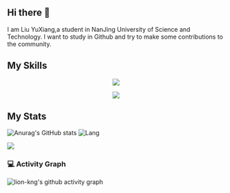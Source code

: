 ## Hi there 👋
I am Liu YuXiang,a student in NanJing University of Science and Technology. I want to study in Github and try to make some contributions to the community.
## My Skills
<p align="center">
  <a href="https://skillicons.dev" id="MySkills">
    <img src="https://skillicons.dev/icons?i=c,cpp,java,kotlin,html,css,js,git,linux,windows" />
  </a>
</p>
<p align="center">
  <a href="https://skillicons.dev" id="MySkills">
    <img src="https://skillicons.dev/icons?i=clion,idea,androidstudio,qt,visualstudio,vscode,matlab,gradle,maven,mysql"/>
  </a>
</p>

<!--
**lion-kng/lion-kng** is a ✨ _special_ ✨ repository because its `README.md` (this file) appears on your GitHub profile.

Here are some ideas to get you started:

- 🔭 I’m currently working on ...
- 🌱 I’m currently learning ...
- 👯 I’m looking to collaborate on ...
- 🤔 I’m looking for help with ...
- 💬 Ask me about ...
- 📫 How to reach me: ...
- 😄 Pronouns: ...
- ⚡ Fun fact: ...
-->

## My Stats
![Anurag's GitHub stats](https://github-readme-stats.vercel.app/api?username=lion-kng)  ![Lang](https://github-readme-stats.vercel.app/api/top-langs/?username=lion-kng&hide=ipynb,html&layout=compact)

![](https://github-profile-trophy.vercel.app/?username=lion-kng&theme=buefy&row=1)

### 💻 Activity Graph

![lion-kng's github activity graph](https://github-readme-activity-graph.vercel.app/graph?username=lion-kng&theme=vue&hide_border=true)
